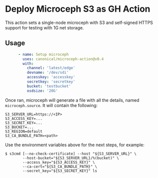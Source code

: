 # Deploy Microceph S3 as GH Action

This action sets a single-node microceph with S3 and self-signed HTTPS support for testing with 1G net storage.

## Usage

```yaml
      - name: Setup microceph
        uses: canonical/microceph-action@v0.4
        with:
          channel: 'latest/edge'
          devname: '/dev/sdi'
          accesskey: 'accesskey'
          secretkey: 'secretkey'
          bucket: 'testbucket'
          osdsize: '20G'
```

Once ran, microceph will generate a file with all the details, named ```microceph.source```.
It will contain the following:

```
S3_SERVER_URL=https://<IP>
S3_ACCESS_KEY=...
S3_SECRET_KEY=...
S3_BUCKET=...
S3_REGION=default
S3_CA_BUNDLE_PATH=<path>
```

Use the environment variables above for the next steps, for example:

```
$ s3cmd [--no-check-certificate] --host "${S3_SERVER_URL}" \
        --host-bucket="${S3_SERVER_URL}/%(bucket)" \
        --access_key="${S3_ACCESS_KEY}" \
        --ca-cert="${S3_CA_BUNDLE_PATH}" \
        --secret_key="${S3_SECRET_KEY}" ls
```
